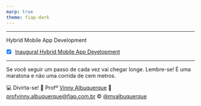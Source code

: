 ```yaml
---
marp: true
theme: fiap-dark
---
```

<!-- _class: logo -->

---
<!-- header: 00 - Aula Inaugural --> 
Hybrid Mobile App Development

<!-- header: --> 
- [X] [Inaugural Hybrid Mobile App Development](/00_Quarta_feira_02_08_2023/00_Inaugural/Aula%2000_Inaugural.pdf)


---
<!-- header: Dúvidas? -->

Se você seguir um passo de cada vez vai chegar longe. Lembre-se! É uma maratona e não uma corrida de cem metros.

:computer: Divirta-se!
:school: Profº [Vinny Albuquerque](http://www.linkedin.com/in/mvalbuquerque)
:email: profvinny.albuquerque@fiap.com.br
:copyright: [@mvalbuquerque](http://www.linkedin.com/in/mvalbuquerque)

